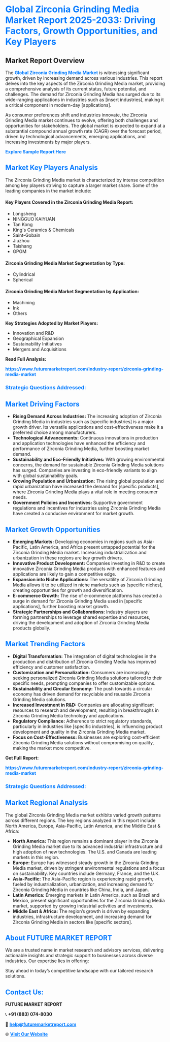 <h1 style="color: #007BFF;">Global Zirconia Grinding Media Market Report 2025-2033: Driving Factors, Growth Opportunities, and Key Players</h1>

<section id="overview">
<h2>Market Report Overview</h2>
<p>The <a href="https://www.futuremarketreport.com/industry-report/zirconia-grinding-media-market" style="color: #007BFF; text-decoration: none;"><strong>Global Zirconia Grinding Media Market</strong></a> is witnessing significant growth, driven by increasing demand across various industries. This report delves into the key aspects of the Zirconia Grinding Media market, providing a comprehensive analysis of its current status, future potential, and challenges. The demand for Zirconia Grinding Media has surged due to its wide-ranging applications in industries such as [insert industries], making it a critical component in modern-day [applications].</p>
<p>As consumer preferences shift and industries innovate, the Zirconia Grinding Media market continues to evolve, offering both challenges and opportunities for stakeholders. The global market is expected to expand at a substantial compound annual growth rate (CAGR) over the forecast period, driven by technological advancements, emerging applications, and increasing investments by major players.</p>
</section>

<section id="overview">
<p><a href="https://www.futuremarketreport.com/request-sample/reportId=36618" style="color: #007BFF; text-decoration: none;"><strong>Explore Sample Report Here</strong></a></p>
</section>

<section id="key-players">
<h2 style="color: #007BFF;">Market Key Players Analysis</h2>
<p>The Zirconia Grinding Media market is characterized by intense competition among key players striving to capture a larger market share. Some of the leading companies in the market include:</p>
<h4>Key Players Covered in the Zirconia Grinding Media Report:</h4>
<ul><li>Longsheng</li><li>NINGGUO KAIYUAN</li><li>Tan Kong</li><li>King&#039;s Ceramics &amp; Chemicals</li><li>Saint-Gobain</li><li>Jiuzhou</li><li>Taishang</li><li>GPGM</li></ul>
<h4>Zirconia Grinding Media Market Segmentation by Type:</h4>
<ul><li>Cylindrical</li><li>Spherical</li></ul>

<h4>Zirconia Grinding Media Market Segmentation by Application:</h4>
<ul><li>Machining</li><li>Ink</li><li>Others</li></ul>
<p><strong>Key Strategies Adopted by Market Players:</strong></p>
<ul>
<li>Innovation and R&D</li>
<li>Geographical Expansion</li>
<li>Sustainability Initiatives</li>
<li>Mergers and Acquisitions</li>
</ul>
</section>

<section>
<p><strong>Read Full Analysis: </strong></p><a href="https://www.futuremarketreport.com/industry-report/zirconia-grinding-media-market" style="color: #007BFF; text-decoration: none;"><strong>https://www.futuremarketreport.com/industry-report/zirconia-grinding-media-market</strong></a>
<h3 style="color: #007BFF;">Strategic Questions Addressed:</h3>
</section>

<section id="driving-factors">
<h2 style="color: #007BFF;">Market Driving Factors</h2>
<ul>
<li><strong>Rising Demand Across Industries:</strong> The increasing adoption of Zirconia Grinding Media in industries such as [specific industries] is a major growth driver. Its versatile applications and cost-effectiveness make it a preferred choice among manufacturers.</li>
<li><strong>Technological Advancements:</strong> Continuous innovations in production and application technologies have enhanced the efficiency and performance of Zirconia Grinding Media, further boosting market demand.</li>
<li><strong>Sustainability and Eco-Friendly Initiatives:</strong> With growing environmental concerns, the demand for sustainable Zirconia Grinding Media solutions has surged. Companies are investing in eco-friendly variants to align with global sustainability goals.</li>
<li><strong>Growing Population and Urbanization:</strong> The rising global population and rapid urbanization have increased the demand for [specific products], where Zirconia Grinding Media plays a vital role in meeting consumer needs.</li>
<li><strong>Government Policies and Incentives:</strong> Supportive government regulations and incentives for industries using Zirconia Grinding Media have created a conducive environment for market growth.</li>
</ul>
</section>

<section id="growth-opportunities">
<h2 style="color: #007BFF;">Market Growth Opportunities</h2>
<ul>
<li><strong>Emerging Markets:</strong> Developing economies in regions such as Asia-Pacific, Latin America, and Africa present untapped potential for the Zirconia Grinding Media market. Increasing industrialization and urbanization in these regions are key growth drivers.</li>
<li><strong>Innovative Product Development:</strong> Companies investing in R&D to create innovative Zirconia Grinding Media products with enhanced features and applications are likely to gain a competitive edge.</li>
<li><strong>Expansion into Niche Applications:</strong> The versatility of Zirconia Grinding Media allows it to be utilized in niche markets such as [specific niches], creating opportunities for growth and diversification.</li>
<li><strong>E-commerce Growth:</strong> The rise of e-commerce platforms has created a surge in demand for Zirconia Grinding Media used in [specific applications], further boosting market growth.</li>
<li><strong>Strategic Partnerships and Collaborations:</strong> Industry players are forming partnerships to leverage shared expertise and resources, driving the development and adoption of Zirconia Grinding Media products globally.</li>
</ul>
</section>

<section id="trending-factors">
<h2 style="color: #007BFF;">Market Trending Factors</h2>
<ul>
<li><strong>Digital Transformation:</strong> The integration of digital technologies in the production and distribution of Zirconia Grinding Media has improved efficiency and customer satisfaction.</li>
<li><strong>Customization and Personalization:</strong> Consumers are increasingly seeking personalized Zirconia Grinding Media solutions tailored to their specific needs, prompting companies to offer customizable options.</li>
<li><strong>Sustainability and Circular Economy:</strong> The push towards a circular economy has driven demand for recyclable and reusable Zirconia Grinding Media solutions.</li>
<li><strong>Increased Investment in R&D:</strong> Companies are allocating significant resources to research and development, resulting in breakthroughs in Zirconia Grinding Media technology and applications.</li>
<li><strong>Regulatory Compliance:</strong> Adherence to strict regulatory standards, particularly in industries like [specific industries], is influencing product development and quality in the Zirconia Grinding Media market.</li>
<li><strong>Focus on Cost-Effectiveness:</strong> Businesses are exploring cost-efficient Zirconia Grinding Media solutions without compromising on quality, making the market more competitive.</li>
</ul>
</section>

<section>
<p><strong>Get Full Report: </strong></p><a href="https://www.futuremarketreport.com/industry-report/zirconia-grinding-media-market" style="color: #007BFF; text-decoration: none;"><strong>https://www.futuremarketreport.com/industry-report/zirconia-grinding-media-market</strong></a>
<h3 style="color: #007BFF;">Strategic Questions Addressed:</h3>
</section>


<section id="regional-analysis">
<h2 style="color: #007BFF;">Market Regional Analysis</h2>
<p>The global Zirconia Grinding Media market exhibits varied growth patterns across different regions. The key regions analyzed in this report include North America, Europe, Asia-Pacific, Latin America, and the Middle East & Africa:</p>
<ul>
<li><strong>North America:</strong> This region remains a dominant player in the Zirconia Grinding Media market due to its advanced industrial infrastructure and high adoption of new technologies. The U.S. and Canada are leading markets in this region.</li>
<li><strong>Europe:</strong> Europe has witnessed steady growth in the Zirconia Grinding Media market, driven by stringent environmental regulations and a focus on sustainability. Key countries include Germany, France, and the U.K.</li>
<li><strong>Asia-Pacific:</strong> The Asia-Pacific region is experiencing rapid growth, fueled by industrialization, urbanization, and increasing demand for Zirconia Grinding Media in countries like China, India, and Japan.</li>
<li><strong>Latin America:</strong> Emerging markets in Latin America, such as Brazil and Mexico, present significant opportunities for the Zirconia Grinding Media market, supported by growing industrial activities and investments.</li>
<li><strong>Middle East & Africa:</strong> The region’s growth is driven by expanding industries, infrastructure development, and increasing demand for Zirconia Grinding Media in sectors like [specific sectors].</li>
</ul>
</section>

<footer>
<h2 style="color: #007BFF;">About FUTURE MARKET REPORT</h2>
<p>We are a trusted name in market research and advisory services, delivering actionable insights and strategic support to businesses across diverse industries. Our expertise lies in offering:</p>

<p>Stay ahead in today’s competitive landscape with our tailored research solutions.</p>

<h2 style="color: #007BFF;">Contact Us:</h2>
<p><strong>FUTURE MARKET REPORT</strong></p>
<p>📞 <strong>+91 (883) 074-8030</strong></p>
<p>📧 <strong><a href="mailto:help@futuremarketreport.com" style="color: #007BFF;">help@futuremarketreport.com</a></strong></p>
<p>🌐 <strong><a href="https://www.futuremarketreport.com/" style="color: #007BFF;">Visit Our Website</a></strong></p>
</footer>